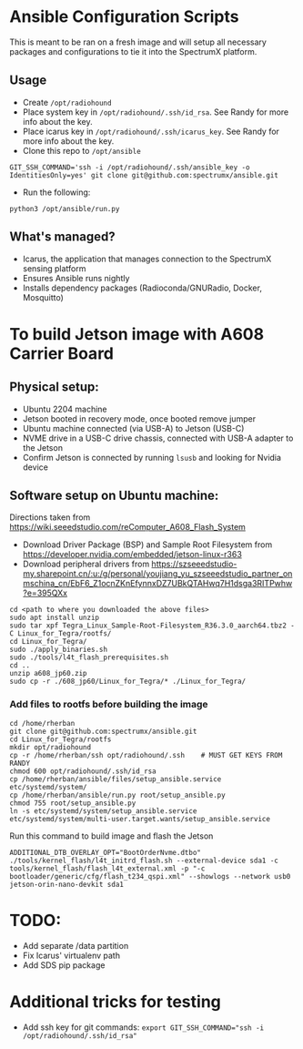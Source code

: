 # Ansible Configuration Scripts
This is meant to be ran on a fresh image and will setup all necessary packages and configurations to tie it into the SpectrumX platform.  

## Usage

- Create `/opt/radiohound`
- Place system key in `/opt/radiohound/.ssh/id_rsa`.  See Randy for more info about the key.
- Place icarus key in `/opt/radiohound/.ssh/icarus_key`.  See Randy for more info about the key.
- Clone this repo to `/opt/ansible`
```
GIT_SSH_COMMAND='ssh -i /opt/radiohound/.ssh/ansible_key -o IdentitiesOnly=yes' git clone git@github.com:spectrumx/ansible.git
```
- Run the following:
```
python3 /opt/ansible/run.py
```


## What's managed?
- Icarus, the application that manages connection to the SpectrumX sensing platform
- Ensures Ansible runs nightly
- Installs dependency packages (Radioconda/GNURadio, Docker, Mosquitto)



# To build Jetson image with A608 Carrier Board

## Physical setup:
- Ubuntu 2204 machine
- Jetson booted in recovery mode, once booted remove jumper
- Ubuntu machine connected (via USB-A) to Jetson (USB-C)
- NVME drive in a USB-C drive chassis, connected with USB-A adapter to the Jetson
- Confirm Jetson is connected by running `lsusb` and looking for Nvidia device

## Software setup on Ubuntu machine:
Directions taken from https://wiki.seeedstudio.com/reComputer_A608_Flash_System
- Download Driver Package (BSP) and Sample Root Filesystem from https://developer.nvidia.com/embedded/jetson-linux-r363
- Download peripheral drivers from https://szseeedstudio-my.sharepoint.cn/:u:/g/personal/youjiang_yu_szseeedstudio_partner_onmschina_cn/EbF6_Z1ocnZKnEfynnxDZ7UBkQTAHwq7H1dsga3RITPwhw?e=395QXx


```
cd <path to where you downloaded the above files>
sudo apt install unzip 
sudo tar xpf Tegra_Linux_Sample-Root-Filesystem_R36.3.0_aarch64.tbz2 -C Linux_for_Tegra/rootfs/
cd Linux_for_Tegra/
sudo ./apply_binaries.sh
sudo ./tools/l4t_flash_prerequisites.sh
cd ..
unzip a608_jp60.zip
sudo cp -r ./608_jp60/Linux_for_Tegra/* ./Linux_for_Tegra/
```



<!-- ### DOES NOT WORK CURRENTLY, JUST USE SINGLE PARTITION: Prepare the partition table so we can have a separate /data.
```
cp tools/kernel_flash/flash_l4t_external.xml mep_partition.xml
```
Add these lines near the bottom, after the APP partition:
```
        <partition name="DATA" id="3" type="data">
            <allocation_policy> sequential </allocation_policy>
            <filesystem_type> basic </filesystem_type>
            <size> 0 </size>
            <file_system_attribute> 0 </file_system_attribute>
            <allocation_attribute> 0x808 </allocation_attribute>
            <align_boundary> 16384 </align_boundary>
            <percent_reserved> 0 </percent_reserved>
            <unique_guid> DATAUUID </unique_guid>
            <filename> data.img </filename>
            <description> Space for recorded data.</description>
        </partition>
```
Prepare the disk image:
```
dd if=/dev/zero of=data.img bs=1M count=10 
mkfs.ext4 data.img  
``` -->

### Add files to rootfs before building the image
```
cd /home/rherban
git clone git@github.com:spectrumx/ansible.git
cd Linux_for_Tegra/rootfs
mkdir opt/radiohound
cp -r /home/rherban/ssh opt/radiohound/.ssh    # MUST GET KEYS FROM RANDY
chmod 600 opt/radiohound/.ssh/id_rsa
cp /home/rherban/ansible/files/setup_ansible.service etc/systemd/system/
cp /home/rherban/ansible/run.py root/setup_ansible.py
chmod 755 root/setup_ansible.py
ln -s etc/systemd/system/setup_ansible.service etc/systemd/system/multi-user.target.wants/setup_ansible.service
```


Run this command to build image and flash the Jetson

```
ADDITIONAL_DTB_OVERLAY_OPT="BootOrderNvme.dtbo" ./tools/kernel_flash/l4t_initrd_flash.sh --external-device sda1 -c tools/kernel_flash/flash_l4t_external.xml -p "-c bootloader/generic/cfg/flash_t234_qspi.xml" --showlogs --network usb0 jetson-orin-nano-devkit sda1
```


# TODO:
- Add separate /data partition
- Fix Icarus' virtualenv path
- Add SDS pip package




# Additional tricks for testing
- Add ssh key for git commands:  `export GIT_SSH_COMMAND="ssh -i /opt/radiohound/.ssh/id_rsa"`




